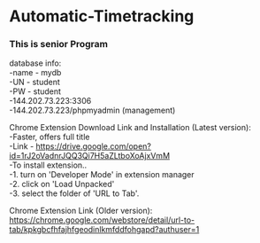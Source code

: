 # Automatic-Timetracking
### This is senior Program

database info:<br />
-name - mydb<br />
-UN - student<br />
-PW - student<br />
-144.202.73.223:3306<br />
-144.202.73.223/phpmyadmin (management)<br />

Chrome Extension Download Link and Installation (Latest version):<br />
-Faster, offers full title<br />
-Link - https://drive.google.com/open?id=1rJ2oVadnrJQQ3Qi7H5aZLtboXoAjxVmM<br />
-To install extension..<br />
-1. turn on 'Developer Mode' in extension manager <br />
-2. click on 'Load Unpacked' <br />
-3. select the folder of 'URL to Tab'. <br />

Chrome Extension Link (Older version):<br />
https://chrome.google.com/webstore/detail/url-to-tab/kpkgbcfhfajhfgeodinlkmfddfohgapd?authuser=1
